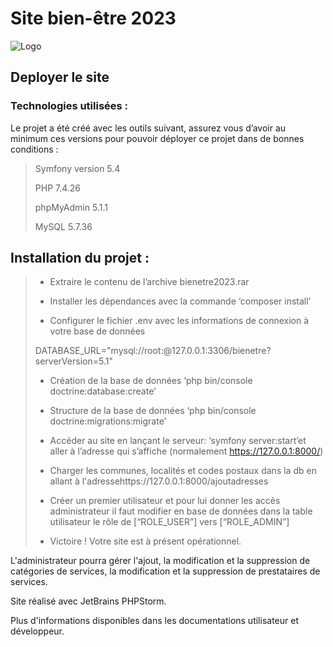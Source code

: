 # Site bien-être 2023

![Logo](https://i.imgur.com/SCrbC7o.png)

## Deployer le site

### Technologies utilisées :

Le projet a été créé avec les outils suivant, assurez vous d’avoir au minimum ces versions pour pouvoir déployer ce projet dans de bonnes conditions : 

>Symfony version 5.4
>
>PHP 7.4.26
>
>phpMyAdmin 5.1.1
>
>MySQL 5.7.36

## Installation du projet :

> - Extraire le contenu de l’archive bienetre2023.rar
>
> - Installer les dépendances avec la commande ‘composer install’
>
> - Configurer le fichier .env avec les informations de connexion à votre base de données
>
>DATABASE_URL="mysql://root:@127.0.0.1:3306/bienetre?serverVersion=5.1"
>
> - Création de la base de données ‘php bin/console doctrine:database:create’
>
> - Structure de la base de données ‘php bin/console doctrine:migrations:migrate’
>
> - Accéder au site en lançant le serveur: ‘symfony server:start’et aller à l’adresse qui s’affiche (normalement https://127.0.0.1:8000/)
>
> - Charger les communes, localités et codes postaux dans la db en allant à l'adressehttps://127.0.0.1:8000/ajoutadresses
>
> - Créer un premier utilisateur et pour lui donner les accès administrateur il faut modifier en base de données dans la table utilisateur le rôle de [“ROLE_USER”] vers [“ROLE_ADMIN”]
>
> - Victoire ! Votre site est à présent opérationnel.

L'administrateur pourra gérer l'ajout, la modification et la suppression de catégories de services, la modification et la suppression de prestataires de services.

Site réalisé avec JetBrains PHPStorm.

Plus d'informations disponibles dans les documentations utilisateur et développeur.
